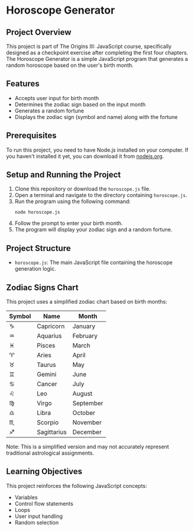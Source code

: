 # Horoscope Generator

## Project Overview

This project is part of The Origins III: JavaScript course, specifically designed as a checkpoint exercise after completing the first four chapters. The Horoscope Generator is a simple JavaScript program that generates a random horoscope based on the user's birth month.

## Features

- Accepts user input for birth month
- Determines the zodiac sign based on the input month
- Generates a random fortune
- Displays the zodiac sign (symbol and name) along with the fortune

## Prerequisites

To run this project, you need to have Node.js installed on your computer. If you haven't installed it yet, you can download it from [nodejs.org](https://nodejs.org/).

## Setup and Running the Project

1. Clone this repository or download the `horoscope.js` file.
2. Open a terminal and navigate to the directory containing `horoscope.js`.
3. Run the program using the following command:
   ```
   node horoscope.js
   ```
4. Follow the prompt to enter your birth month.
5. The program will display your zodiac sign and a random fortune.

## Project Structure

- `horoscope.js`: The main JavaScript file containing the horoscope generation logic.

## Zodiac Signs Chart

This project uses a simplified zodiac chart based on birth months:

| Symbol | Name        | Month     |
| ------ | ----------- | --------- |
| ♑     | Capricorn   | January   |
| ♒     | Aquarius    | February  |
| ♓     | Pisces      | March     |
| ♈     | Aries       | April     |
| ♉     | Taurus      | May       |
| ♊     | Gemini      | June      |
| ♋     | Cancer      | July      |
| ♌     | Leo         | August    |
| ♍     | Virgo       | September |
| ♎     | Libra       | October   |
| ♏     | Scorpio     | November  |
| ♐     | Sagittarius | December  |

Note: This is a simplified version and may not accurately represent traditional astrological assignments.

## Learning Objectives

This project reinforces the following JavaScript concepts:

- Variables
- Control flow statements
- Loops
- User input handling
- Random selection
